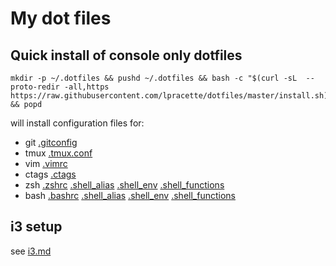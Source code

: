 # My dot files

## Quick install of console only dotfiles

```console
mkdir -p ~/.dotfiles && pushd ~/.dotfiles && bash -c "$(curl -sL  --proto-redir -all,https https://raw.githubusercontent.com/lpracette/dotfiles/master/install.sh)" && popd
```

will install configuration files for:
* git [.gitconfig](https://github.com/lpracette/dotfiles/blob/master/.gitconfig)
* tmux [.tmux.conf](https://github.com/lpracette/dotfiles/blob/master/.tmux.conf)
* vim [.vimrc](https://github.com/lpracette/dotfiles/blob/master/.vimrc)
* ctags [.ctags](https://github.com/lpracette/dotfiles/blob/master/.ctags)
* zsh [.zshrc](https://github.com/lpracette/dotfiles/blob/master/.zshrc) [.shell_alias](https://github.com/lpracette/dotfiles/blob/master/.shell_alias) [.shell_env](https://github.com/lpracette/dotfiles/blob/master/.shell_env) [.shell_functions](https://github.com/lpracette/dotfiles/blob/master/.shell_functions)
* bash [.bashrc](https://github.com/lpracette/dotfiles/blob/master/.bashrc) [.shell_alias](https://github.com/lpracette/dotfiles/blob/master/.shell_alias) [.shell_env](https://github.com/lpracette/dotfiles/blob/master/.shell_env) [.shell_functions](https://github.com/lpracette/dotfiles/blob/master/.shell_functions)

## i3 setup
see [i3.md](https://github.com/lpracette/dotfiles/blob/master/i3.md)
